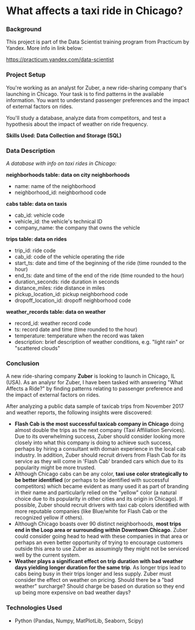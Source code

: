 # What affects a taxi ride in Chicago?

### Background

This project is part of the Data Scientist training program from Practicum by Yandex. More info in link below:

https://practicum.yandex.com/data-scientist 

### Project Setup

You're working as an analyst for Zuber, a new ride-sharing company that's launching in Chicago. Your task is to find patterns in the available information. You want to understand passenger preferences and the impact of external factors on rides.

You'll study a database, analyze data from competitors, and test a hypothesis about the impact of weather on ride frequency.

**Skills Used: Data Collection and Storage (SQL)**

### Data Description

*A database with info on taxi rides in Chicago:*

**neighborhoods table: data on city neighborhoods**
* name: name of the neighborhood
* neighborhood_id: neighborhood code

**cabs table: data on taxis**
* cab_id: vehicle code
* vehicle_id: the vehicle's technical ID
* company_name: the company that owns the vehicle

**trips table: data on rides**
* trip_id: ride code
* cab_id: code of the vehicle operating the ride
* start_ts: date and time of the beginning of the ride (time rounded to the hour)
* end_ts: date and time of the end of the ride (time rounded to the hour)
* duration_seconds: ride duration in seconds
* distance_miles: ride distance in miles
* pickup_location_id: pickup neighborhood code
* dropoff_location_id: dropoff neighborhood code

**weather_records table: data on weather**
* record_id: weather record code
* ts: record date and time (time rounded to the hour)
* temperature: temperature when the record was taken
* description: brief description of weather conditions, e.g. "light rain" or "scattered clouds"


### Conclusion

A new ride-sharing company **Zuber** is looking to launch in Chicago, IL (USA). As an analysr for Zuber, I have been tasked with answering "What Affects a Ride?" by finding patterns relating to passenger preference and the impact of external factors on rides. 

After analyzing a public data sample of taxicab trips from November 2017 and weather reports, the following insights were discovered: 
* **Flash Cab is the most successful taxicab company in Chicago** doing almost double the trips as the next company (Taxi Affiliation Services). Due to its overwhelming success, Zuber should consider looking more closely into what this company is doing to achieve such success, perhaps by hiring a consultant with domain experience in the local cab industry. In addition, Zuber should recruit drivers from Flash Cab for its service as they will come in 'Flash Cab' branded cars which due to its popularity might be more trusted.
* Although Chicago cabs can be any color, **taxi  use color strategically to be better identified** (or perhaps to be identified with successful competitors) which became evident as many used it as part of branding in their name and particularly relied on the "yellow" color (a natural choice due to its popularity in other cities and its origin in Chicago).  If possible, Zuber should recruit drivers with taxi cab colors identified with more reputable companies (like Blue/white for Flash Cab or the recognized yellow if others).
* Although Chicago boasts over 90 distinct neighborhoods, **most trips end in the Loop area or surrounding within Downtown Chicago**. Zuber could consider going head to head with these companies in that area or perhaps an even better opportunity of trying to encourage customers outside this area to use Zuber as assumingly they might not be serviced well by the current system. 
* **Weather plays a significant effect on trip duration with bad weather days yielding longer duration for the same trip**. As longer trips lead to cabs being busy in their trips longer and less supply. Zuber must consider the effect on weather on pricing. Should there be a "bad weather" surcharge? Should charge be based on duration so they end up being more expensive on bad weather days? 

### Technologies Used

* Python (Pandas, Numpy, MatPlotLib, Seaborn, Scipy)

